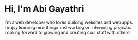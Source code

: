 # Hi, I'm Abi Gayathri 

I'm a web developer who loves building websites and web apps.  
I enjoy learning new things and working on interesting projects.  
Looking forward to growing and creating cool stuff with others!

